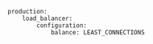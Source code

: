 <!-- usedin: [ _includes/_inlines/Deployment/common/building-a-manifest-file/building-a-manifest-file_rackspace-load-balancer-v1.md] -->

```
production:
    load_balancer:
        configuration:
            balance: LEAST_CONNECTIONS
```
